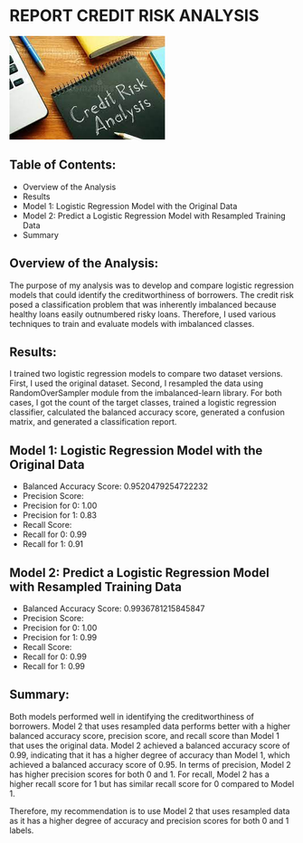 
# REPORT CREDIT RISK ANALYSIS

![Alt text](Images/creditriskanalysis.png)

## Table of Contents:

- Overview of the Analysis
- Results
- Model 1: Logistic Regression Model with the Original Data
- Model 2: Predict a Logistic Regression Model with Resampled Training Data
- Summary

## Overview of the Analysis:
The purpose of my analysis was to develop and compare logistic regression models that could identify the creditworthiness of borrowers. The credit risk posed a classification problem that was inherently imbalanced because healthy loans easily outnumbered risky loans. Therefore, I used various techniques to train and evaluate models with imbalanced classes.

## Results:
I trained two logistic regression models to compare two dataset versions. First, I used the original dataset. Second, I resampled the data using RandomOverSampler module from the imbalanced-learn library. For both cases, I got the count of the target classes, trained a logistic regression classifier, calculated the balanced accuracy score, generated a confusion matrix, and generated a classification report.

## Model 1: Logistic Regression Model with the Original Data
- Balanced Accuracy Score: 0.9520479254722232
- Precision Score:
- Precision for 0: 1.00
- Precision for 1: 0.83
- Recall Score:
- Recall for 0: 0.99
- Recall for 1: 0.91

## Model 2: Predict a Logistic Regression Model with Resampled Training Data
- Balanced Accuracy Score: 0.9936781215845847
- Precision Score:
- Precision for 0: 1.00
- Precision for 1: 0.99
- Recall Score:
- Recall for 0: 0.99
- Recall for 1: 0.99

## Summary:
Both models performed well in identifying the creditworthiness of borrowers. Model 2 that uses resampled data performs better with a higher balanced accuracy score, precision score, and recall score than Model 1 that uses the original data. Model 2 achieved a balanced accuracy score of 0.99, indicating that it has a higher degree of accuracy than Model 1, which achieved a balanced accuracy score of 0.95. In terms of precision, Model 2 has higher precision scores for both 0 and 1. For recall, Model 2 has a higher recall score for 1 but has similar recall score for 0 compared to Model 1.

Therefore, my recommendation is to use Model 2 that uses resampled data as it has a higher degree of accuracy and precision scores for both 0 and 1 labels.



